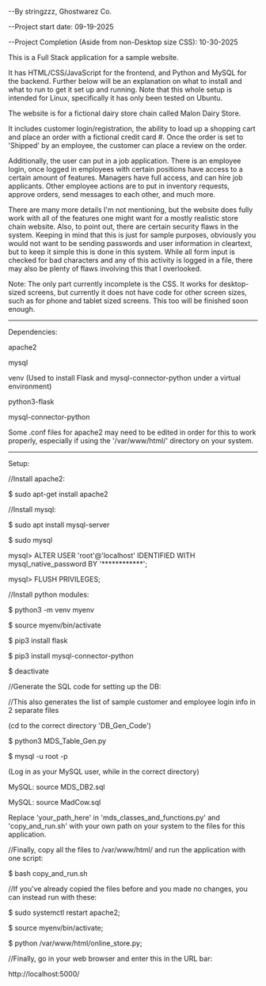--By stringzzz, Ghostwarez Co.

--Project start date: 09-19-2025

--Project Completion (Aside from non-Desktop size CSS): 10-30-2025


This is a Full Stack application for a sample website.


It has HTML/CSS/JavaScript for the frontend, and Python and MySQL for the backend. Further below will be an explanation on what to install and what to run to get it set up and running. Note that this whole setup is intended for Linux, specifically it has only been tested on Ubuntu.


The website is for a fictional dairy store chain called Malon Dairy Store.


It includes customer login/registration, the ability to load up a shopping cart
and place an order with a fictional credit card #. Once the order is set to 'Shipped' by an employee, the customer can place a review on the order.


Additionally, the user can put in a job application. There is an employee login, once logged in employees with certain positions have access to a certain amount of features. Managers have full access, and can hire job applicants. Other employee actions are to put in inventory requests, approve orders, send messages to each other, and much more.


There are many more details I'm not mentioning, but the website does fully work with all of the features one might want for a mostly realistic store chain website. Also, to point out, there are certain security flaws in the system. Keeping in mind that this is just for sample purposes, obviously you would not
want to be sending passwords and user information in cleartext, but to keep it simple this is done in this system. While all form input is checked for bad characters and any of this activity is logged in a file, there may also be plenty of flaws involving this that I overlooked.


Note: The only part currently incomplete is the CSS. It works for desktop-sized screens, but currently it does not have code for other screen sizes, such as for phone and tablet sized screens. This too will be finished soon enough.


---------------------------------------------------

Dependencies:

apache2

mysql

venv (Used to install Flask and mysql-connector-python under a virtual environment)

python3-flask

mysql-connector-python


Some .conf files for apache2 may need to be edited in order for this to work properly, especially if using the '/var/www/html/' directory on your system.


----------------------------------------------------

Setup:

//Install apache2:

$ sudo apt-get install apache2


//Install mysql:

$ sudo apt install mysql-server

$ sudo mysql

mysql> ALTER USER 'root'@'localhost' IDENTIFIED WITH mysql_native_password BY '************';

mysql> FLUSH PRIVILEGES;


//Install python modules:

$ python3 -m venv myenv

$ source myenv/bin/activate

$ pip3 install flask

$ pip3 install mysql-connector-python

$ deactivate


//Generate the SQL code for setting up the DB:

//This also generates the list of sample customer and employee login info in 2 separate files

(cd to the correct directory 'DB_Gen_Code')

$ python3 MDS_Table_Gen.py


$ mysql -u root -p

(Log in as your MySQL user, while in the correct directory)

MySQL: source MDS_DB2.sql

MySQL: source MadCow.sql


Replace 'your_path_here' in 'mds_classes_and_functions.py' and 
'copy_and_run.sh' with your own path on your system to the files for this application.


//Finally, copy all the files to /var/www/html/ and run the application with one script:

$ bash copy_and_run.sh


//If you've already copied the files before and you made no changes, you can instead run with these:

$ sudo systemctl restart apache2;

$ source myenv/bin/activate;

$ python /var/www/html/online_store.py;


//Finally, go in your web browser and enter this in the URL bar:

http://localhost:5000/
